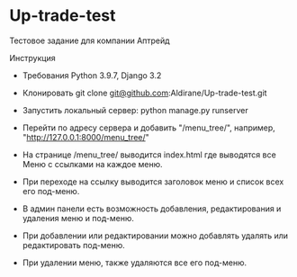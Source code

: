 # Up-trade-test
Тестовое задание для компании Аптрейд

Инструкция
 - Требования Python 3.9.7, Django 3.2
 - Клонировать git clone git@github.com:Aldirane/Up-trade-test.git
 - Запустить локальный сервер: python manage.py runserver
 - Перейти по адресу сервера и добавить "/menu_tree/", например, "http://127.0.0.1:8000/menu_tree/"
 - На странице /menu_tree/ выводится index.html где выводятся все Меню с ссылками на каждое меню.
 - При переходе на ссылку выводится заголовок меню и список всех его под-меню.

 - В админ панели есть возможность добавления, редактирования и удаления меню и под-меню.
 - При добавлении или редактировании можно добавлять удалять или редактировать под-меню.
 - При удалении меню, также удаляются все его под-меню.

